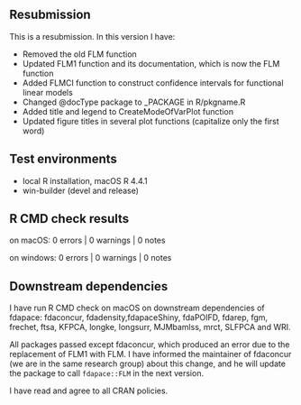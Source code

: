 ## Resubmission
This is a resubmission. In this version I have:
* Removed the old FLM function
* Updated FLM1 function and its documentation, which is now the FLM function
* Added FLMCI function to construct confidence intervals for functional linear models
* Changed @docType package to _PACKAGE in R/pkgname.R
* Added title and legend to CreateModeOfVarPlot function
* Updated figure titles in several plot functions (capitalize only the first word)


## Test environments
* local R installation, macOS R 4.4.1
* win-builder (devel and release)

## R CMD check results
on macOS:
0 errors | 0 warnings | 0 notes

on windows:
0 errors | 0 warnings | 0 notes

## Downstream dependencies
I have run R CMD check on macOS on downstream dependencies of fdapace: fdaconcur, fdadensity,fdapaceShiny, fdaPOIFD, fdarep, fgm, frechet, ftsa, KFPCA, longke, longsurr, MJMbamlss, mrct, SLFPCA and WRI.

All packages passed except fdaconcur, which produced an error due to the replacement of FLM1 with FLM. I have informed the maintainer of fdaconcur (we are in the same research group) about this change, and he will update the package to call `fdapace::FLM` in the next version.

I have read and agree to all CRAN policies.
